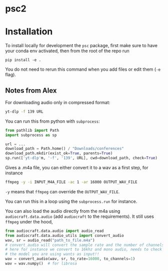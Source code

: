 # psc2


# Installation

To install locally for development the `psc` package, first make
sure to have your conda env activated, then from the root of the repo run
```
pip install -e .
```

You do not need to rerun this command when you add files or edit them (`-e` flag).


## Notes from Alex

For downloading audio only in compressed format:

```bash
yt-dlp -f 139 URL
```


You can run this from python with `subprocess`:

```python
from pathlib import Path
import subprocess as sp

url = ...
download_path = Path.home() / "Downloads/conferences"
download_path.mkdir(exist_ok=True, parents=True)
sp.run(['yt-dlp'm, '-f', '139', URL], cwd=download_path, check=True)
```

Gives a .m4a file, you can either convert it to a wav as a first step, for instance
```bash
ffmpeg -y -i INPUT_M4A_FILE -ac 1 -ar 16000 OUTPUT_WAV_FILE
```

`-y` means that `ffmpeg` can override the `OUTPUT_WAV_FILE`.

You can run this in a loop using the `subprocess.run` for instance.

You can also load the audio directly from the m4a using `audiocraft.data.audio` (add `audiocraft` to the requirements).
It still uses `ffmpeg` under the hood,

```python
from audiocraft.data.audio import audio_read
from audiocraft.data.audio_utils import convert_audio
wav, sr = audio_read("path_to_file.m4a")
# convert_audio will convert the sample rate and the number of channels to a given target.
# here for instance we convert to 16khz and mono audio, needs to check what
# the model you are using wants as input!!
wav = convert_audio(wav, sr, to_rate=16000, to_channels=1)
wav = wav.numpy()  # for librosa
```
